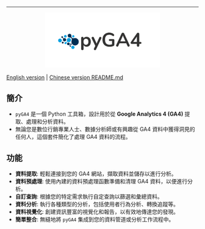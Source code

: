 --------------------------------
<p align="center">
    <img src='https://github.com/Lin-jun-xiang/pyga4/blob/main/static/images/pyGA4_logo.PNG?raw=true' width='60%' />
</p>

[English version](README.md) | [Chinese version README.md](README.zh-TW.md)

## 簡介

* `pyGA4` 是一個 Python 工具箱，設計用於從 **Google Analytics 4 (GA4)** 提取、處理和分析資料。
* 無論您是數位行銷專業人士、數據分析師或有興趣從 GA4 資料中獲得洞見的任何人，這個套件簡化了處理 GA4 資料的流程。

## 功能

- **資料提取**: 輕鬆連接到您的 GA4 網站，擷取資料並儲存以進行分析。
- **資料預處理**: 使用內建的資料預處理函數準備和清理 GA4 資料，以便進行分析。
- **自訂查詢**: 根據您的特定需求執行自定查詢以篩選和彙總資料。
- **資料分析**: 執行各種類型的分析，包括使用者行為分析、轉換追蹤等。
- **資料視覺化**: 創建資訊豐富的視覺化和報告，以有效地傳達您的發現。
- **簡單整合**: 無縫地將 `pyGA4` 集成到您的資料管道或分析工作流程中。